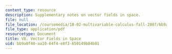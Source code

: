```yaml
---
content_type: resource
description: Supplementary notes on vector fields in space.
file: null
file_location: /coursemedia/18-02-multivariable-calculus-fall-2007/bb9a0f40aa1064f4e8f3650149b84b81_vector_fields.pdf
file_type: application/pdf
resourcetype: Document
title: V8. Vector Fields in Space
uid: bb9a0f40-aa10-64f4-e8f3-650149b84b81
---
```

